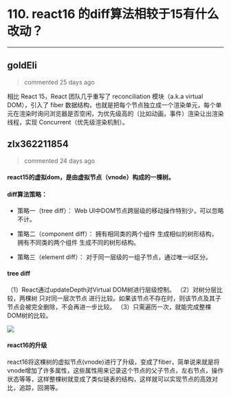 
 # 110. react16 的diff算法相较于15有什么改动？ 
  
 ***
## goldEli 
 > commented 25 days ago 

相比 React 15，React 团队几乎重写了 reconciliation 模块（a.k.a virtual DOM），引入了 fiber 数据结构，也就是把每个节点独立成一个渲染单元，每个单元在渲染时询问浏览器是否空闲，为优先级高的（比如动画，事件）渲染让出渲染线程，实现 Concurrent（优先级渲染机制）。
## zlx362211854 
 > commented 24 days ago 

#### react15的虚拟dom，是由虚拟节点（vnode）构成的一棵树。
#### diff算法策略：
* 策略一（tree diff）：
Web UI中DOM节点跨层级的移动操作特别少，可以忽略不计。

* 策略二（component diff）：
拥有相同类的两个组件 生成相似的树形结构，
拥有不同类的两个组件 生成不同的树形结构。

* 策略三（element diff）：
对于同一层级的一组子节点，通过唯一id区分。

#### tree diff
（1）React通过updateDepth对Virtual DOM树进行层级控制。
（2）对树分层比较，两棵树 只对同一层次节点 进行比较。如果该节点不存在时，则该节点及其子节点会被完全删除，不会再进一步比较。
（3）只需遍历一次，就能完成整棵DOM树的比较。

![](https://upload-images.jianshu.io/upload_images/5518628-d60043dbeddfce8b.png?imageMogr2/auto-orient/strip|imageView2/2/w/504/format/webp)
#### react16的升级
react16将这棵树的虚拟节点(vnode)进行了升级，变成了fiber，简单说来就是将vnode增加了许多属性，这些属性用来记录这个节点的父子节点，左右节点，操作状态等等，这样整棵树就变成了类似链表的结构，这样就可以实现节点的高效对比，追踪，回溯等。